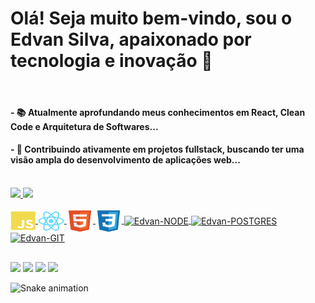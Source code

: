 # Olá! Seja muito bem-vindo, sou o Edvan Silva, apaixonado por tecnologia e inovação 👋

<br>

#### - 📚  Atualmente aprofundando meus conhecimentos em React, Clean Code e Arquitetura de Softwares...
     
#### - 📐  Contribuindo ativamente em projetos fullstack, buscando ter uma visão ampla do desenvolvimento de aplicações web...
     
<br>

<div align="start">
  <a href="https://github.com/EdvanSilvaFilho">
  <img height="160em" src="https://github-readme-stats.vercel.app/api?username=EdvanSilvaFilho&show_icons=true&theme=dark&include_all_commits=true&count_private=true"/>
  <img height="160em" src="https://github-readme-stats.vercel.app/api/top-langs/?username=EdvanSilvaFilho&layout=compact&langs_count=7&theme=dark"/>
</div>
<div style="display: inline_block" align="start"><br>
  <img align="center" alt="Edvan-Js" height="30" width="40" src="https://raw.githubusercontent.com/devicons/devicon/master/icons/javascript/javascript-plain.svg">
  <img align="center" alt="Edvan-React" height="35" width="42" src="https://raw.githubusercontent.com/devicons/devicon/master/icons/react/react-original.svg">
  <img align="center" alt="Edvan-HTML" height="35" width="42" src="https://raw.githubusercontent.com/devicons/devicon/master/icons/html5/html5-original.svg">
  <img align="center" alt="Edvan-CSS" height="35" width="42" src="https://raw.githubusercontent.com/devicons/devicon/master/icons/css3/css3-original.svg">
  <img align="center" alt="Edvan-NODE" height="35" width="42" src="https://cdn.jsdelivr.net/gh/devicons/devicon/icons/nodejs/nodejs-original.svg">
  <img align="center" alt="Edvan-POSTGRES" height="35" width="42" src="https://cdn.jsdelivr.net/gh/devicons/devicon/icons/postgresql/postgresql-original.svg">
  <img align="center" alt="Edvan-GIT" height="35" width="42" src="https://cdn.jsdelivr.net/gh/devicons/devicon/icons/git/git-original.svg" />

</div>
  
  ##
  
<div> 
  <a href="https://instagram.com/edvan_silvaa" target="_blank"><img src="https://img.shields.io/badge/-Instagram-%23E4405F?style=for-the-badge&logo=instagram&logoColor=white" target="_blank"></a>
 <a href="#" target="_blank"><img src="https://img.shields.io/badge/Discord-7289DA?style=for-the-badge&logo=discord&logoColor=white" target="_blank"></a> 
  <a href = "mailto:contatorafaballerini@gmail.com"><img src="https://img.shields.io/badge/-Gmail-%23333?style=for-the-badge&logo=gmail&logoColor=white" target="_blank"></a>
  <a href="https://www.linkedin.com/in/rafaella-ballerini-45875016a" target="_blank"><img src="https://img.shields.io/badge/-LinkedIn-%230077B5?style=for-the-badge&logo=linkedin&logoColor=white" target="_blank"></a>
 

  ![Snake animation](https://github.com/EdvanSilvaFilho/EdvanSilvaFilho/blob/output/github-contribution-grid-snake.svg)
 
</div>

